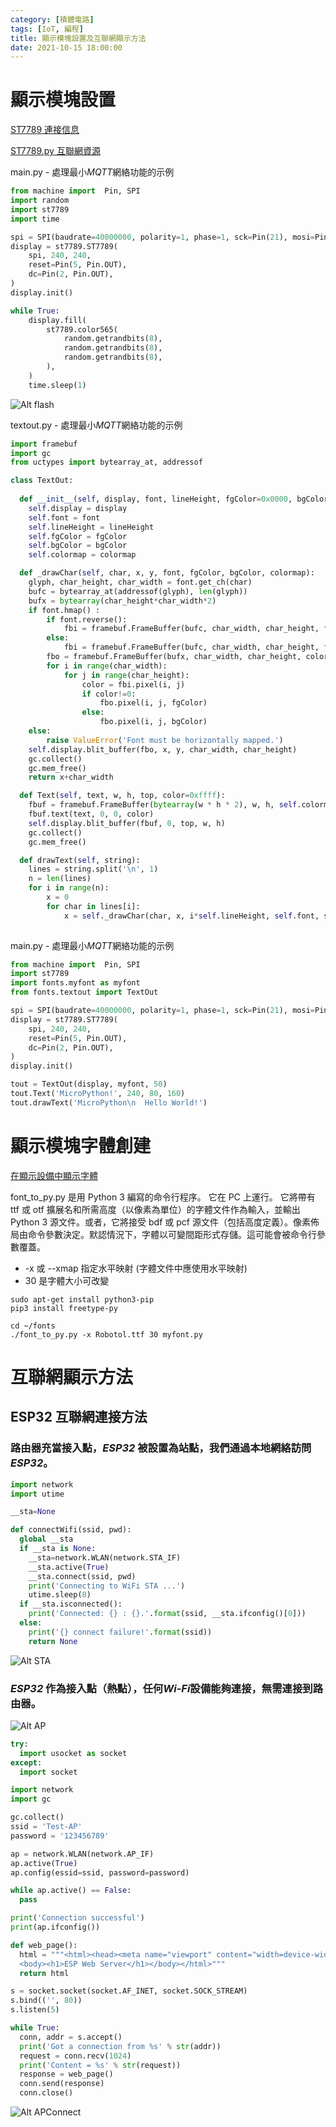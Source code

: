 ```yaml
---
category: [積體電路]
tags: [IoT, 編程]
title: 顯示模塊設置及互聯網顯示方法
date: 2021-10-15 18:00:00
---
```


# 顯示模塊設置


[ST7789 連接信息](https://www.instructables.com/Adding-CS-Pin-to-13-LCD/)

[ST7789.py 互聯網資源](https://github.com/devbis/st7789py_mpy)

main.py - 處理最小*MQTT*網絡功能的示例 

```python
from machine import  Pin, SPI
import random
import st7789
import time

spi = SPI(baudrate=40000000, polarity=1, phase=1, sck=Pin(21), mosi=Pin(4), miso=Pin(22)) # MOSI=SDA, SCL=SCK
display = st7789.ST7789(
    spi, 240, 240,
    reset=Pin(5, Pin.OUT),
    dc=Pin(2, Pin.OUT),
)
display.init()

while True:
    display.fill(
        st7789.color565(
            random.getrandbits(8),
            random.getrandbits(8),
            random.getrandbits(8),
        ),
    )
    time.sleep(1)

```


![Alt flash](../assets/img/iot/st7789.png)


textout.py - 處理最小*MQTT*網絡功能的示例 

```python
import framebuf
import gc
from uctypes import bytearray_at, addressof

class TextOut:
    
  def __init__(self, display, font, lineHeight, fgColor=0x0000, bgColor=0xffff, colormap=framebuf.RGB565):
    self.display = display
    self.font = font
    self.lineHeight = lineHeight
    self.fgColor = fgColor
    self.bgColor = bgColor
    self.colormap = colormap

  def _drawChar(self, char, x, y, font, fgColor, bgColor, colormap):
    glyph, char_height, char_width = font.get_ch(char)
    bufc = bytearray_at(addressof(glyph), len(glyph))
    bufx = bytearray(char_height*char_width*2)
    if font.hmap() :
        if font.reverse():
            fbi = framebuf.FrameBuffer(bufc, char_width, char_height, framebuf.MONO_HMSB)
        else:
            fbi = framebuf.FrameBuffer(bufc, char_width, char_height, framebuf.MONO_HLSB)
        fbo = framebuf.FrameBuffer(bufx, char_width, char_height, colormap)
        for i in range(char_width):  
            for j in range(char_height): 
                color = fbi.pixel(i, j)
                if color!=0:
                    fbo.pixel(i, j, fgColor)
                else:
                    fbo.pixel(i, j, bgColor)
    else:
        raise ValueError('Font must be horizontally mapped.')
    self.display.blit_buffer(fbo, x, y, char_width, char_height)
    gc.collect()
    gc.mem_free()
    return x+char_width

  def Text(self, text, w, h, top, color=0xffff):
    fbuf = framebuf.FrameBuffer(bytearray(w * h * 2), w, h, self.colormap)
    fbuf.text(text, 0, 0, color)
    self.display.blit_buffer(fbuf, 0, top, w, h)
    gc.collect()
    gc.mem_free()

  def drawText(self, string):
    lines = string.split('\n', 1)
    n = len(lines)
    for i in range(n):
        x = 0
        for char in lines[i]:    
            x = self._drawChar(char, x, i*self.lineHeight, self.font, self.fgColor, self.bgColor, self.colormap)    
            
```

main.py - 處理最小*MQTT*網絡功能的示例 

```python
from machine import  Pin, SPI
import st7789
import fonts.myfont as myfont
from fonts.textout import TextOut

spi = SPI(baudrate=40000000, polarity=1, phase=1, sck=Pin(21), mosi=Pin(4), miso=Pin(22)) # MOSI=SDA, SCL=SCK
display = st7789.ST7789(
    spi, 240, 240,
    reset=Pin(5, Pin.OUT),
    dc=Pin(2, Pin.OUT),
)
display.init()

tout = TextOut(display, myfont, 50)
tout.Text('MicroPython!', 240, 80, 160)
tout.drawText('MicroPython\n  Hello World!')

```

# 顯示模塊字體創建

[在顯示設備中顯示字體](https://github.com/peterhinch/micropython-font-to-py)

font_to_py.py 是用 Python 3 編寫的命令行程序。 它在 PC 上運行。 它將帶有 ttf 或 otf 擴展名和所需高度（以像素為單位）的字體文件作為輸入，並輸出 Python 3 源文件。或者，它將接受 bdf 或 pcf 源文件（包括高度定義）。像素佈局由命令參數決定。默認情況下，字體以可變間距形式存儲。這可能會被命令行參數覆蓋。

 - -x 或 --xmap 指定水平映射 (字體文件中應使用水平映射) 
 - 30 是字體大小可改變

```shell
sudo apt-get install python3-pip
pip3 install freetype-py

cd ~/fonts
./font_to_py.py -x Robotol.ttf 30 myfont.py

```



# 互聯網顯示方法

## ESP32 互聯網連接方法

### 路由器充當接入點，*ESP32* 被設置為站點，我們通過本地網絡訪問 *ESP32*。

```python
import network
import utime

__sta=None

def connectWifi(ssid, pwd):
  global __sta
  if __sta is None:
    __sta=network.WLAN(network.STA_IF)
    __sta.active(True)    
    __sta.connect(ssid, pwd)
    print('Connecting to WiFi STA ...')
    utime.sleep(8)
  if __sta.isconnected():
    print('Connected: {} : {}.'.format(ssid, __sta.ifconfig()[0]))
  else:
    print('{} connect failure!'.format(ssid))
    return None

```

![Alt STA](../assets/img/iot/esp32-station.png)

### *ESP32* 作為接入點（熱點），任何*Wi-Fi*設備能夠連接，無需連接到路由器。

![Alt AP](../assets/img/iot/access-point.png)

```python
try:
  import usocket as socket
except:
  import socket

import network
import gc

gc.collect()
ssid = 'Test-AP'
password = '123456789'

ap = network.WLAN(network.AP_IF)
ap.active(True)
ap.config(essid=ssid, password=password)

while ap.active() == False:
  pass

print('Connection successful')
print(ap.ifconfig())

def web_page():
  html = """<html><head><meta name="viewport" content="width=device-width, initial-scale=1"></head>
  <body><h1>ESP Web Server</h1></body></html>"""
  return html

s = socket.socket(socket.AF_INET, socket.SOCK_STREAM)
s.bind(('', 80))
s.listen(5)

while True:
  conn, addr = s.accept()
  print('Got a connection from %s' % str(addr))
  request = conn.recv(1024)
  print('Content = %s' % str(request))
  response = web_page()
  conn.send(response)
  conn.close()

```

![Alt APConnect](../assets/img/iot/apconnect.png)